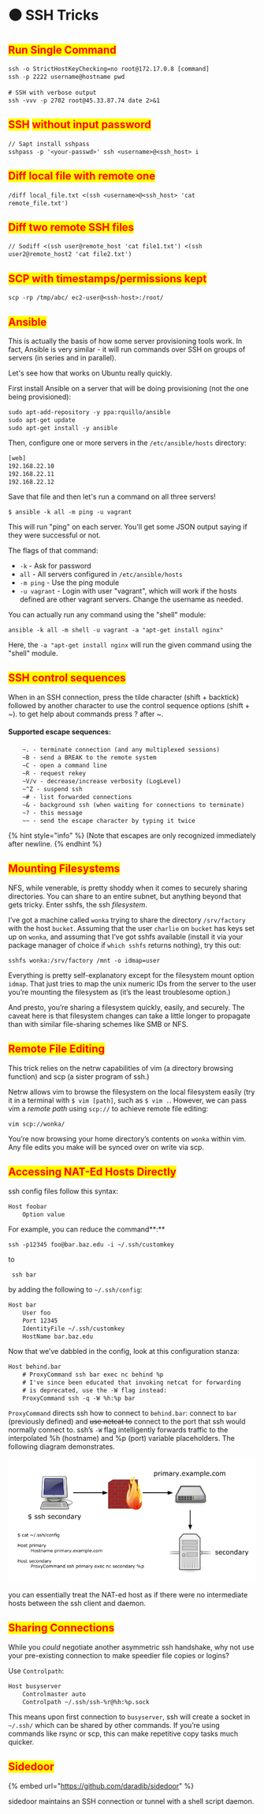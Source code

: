 # 🟤 SSH Tricks

## <mark style="color:red;">**Run Single Command**</mark>

```
ssh -o StrictHostKeyChecking=no root@172.17.0.8 [command]
ssh -p 2222 username@hostname pwd

# SSH with verbose output 	
ssh -vvv -p 2702 root@45.33.87.74 date 2>&1
```

## <mark style="color:red;">**SSH**</mark> <mark style="color:red;">without input password</mark>

```
// Sapt install sshpass
sshpass -p '<your-passwd>' ssh <username>@<ssh_host> i
```

## <mark style="color:red;">Diff local file with remote one</mark>

```
/diff local_file.txt <(ssh <username>@<ssh_host> 'cat remote_file.txt')
```

## <mark style="color:red;">Diff two remote SSH files</mark>

```
// Sodiff <(ssh user@remote_host 'cat file1.txt') <(ssh user2@remote_host2 'cat file2.txt')
```

## <mark style="color:red;">SCP with timestamps/permissions kept</mark>

```
scp -rp /tmp/abc/ ec2-user@<ssh-host>:/root/
```

## <mark style="color:red;">Ansible</mark>

This is actually the basis of how some server provisioning tools work. In fact, Ansible is very similar - it will run commands over SSH on groups of servers (in series and in parallel).

Let's see how that works on Ubuntu really quickly.

First install Ansible on a server that will be doing provisioning (not the one being provisioned):

```
sudo apt-add-repository -y ppa:rquillo/ansible
sudo apt-get update
sudo apt-get install -y ansible
```

Then, configure one or more servers in the `/etc/ansible/hosts` directory:

```
[web]
192.168.22.10
192.168.22.11
192.168.22.12
```

Save that file and then let's run a command on all three servers!

```
$ ansible -k all -m ping -u vagrant
```

This will run "ping" on each server. You'll get some JSON output saying if they were successful or not.

The flags of that command:

* `-k` - Ask for password
* `all` - All servers configured in `/etc/ansible/hosts`
* `-m ping` - Use the ping module
* `-u vagrant` - Login with user "vagrant", which will work if the hosts defined are other vagrant servers. Change the username as needed.

You can actually run any command using the "shell" module:

```
ansible -k all -m shell -u vagrant -a "apt-get install nginx"
```

Here, the `-a "apt-get install nginx` will run the given command using the "shell" module.

## <mark style="color:red;">SSH control sequences</mark>

When in an SSH connection, press the tilde character (shift + backtick) followed by another character to use the control sequence options (shift + \~). to get help about commands press ? after \~.

#### Supported escape sequences:

```
    ~. - terminate connection (and any multiplexed sessions)
    ~B - send a BREAK to the remote system
    ~C - open a command line
    ~R - request rekey
    ~V/v - decrease/increase verbosity (LogLevel)
    ~^Z - suspend ssh
    ~# - list forwarded connections
    ~& - background ssh (when waiting for connections to terminate)
    ~? - this message
    ~~ - send the escape character by typing it twice
```

{% hint style="info" %}
(Note that escapes are only recognized immediately after newline.
{% endhint %}

## <mark style="color:red;">**Mounting Filesystems**</mark>

NFS, while venerable, is pretty shoddy when it comes to securely sharing directories. You can share to an entire subnet, but anything beyond that gets tricky. Enter sshfs, the ssh _filesystem_.

I’ve got a machine called `wonka` trying to share the directory `/srv/factory` with the host `bucket`. Assuming that the user `charlie` on `bucket` has keys set up on `wonka`, and assuming that I’ve got sshfs available (install it via your package manager of choice if `which sshfs` returns nothing), try this out:

```
sshfs wonka:/srv/factory /mnt -o idmap=user
```

Everything is pretty self-explanatory except for the filesystem mount option `idmap`. That just tries to map the unix numeric IDs from the server to the user you’re mounting the filesystem as (it’s the least troublesome option.)

And presto, you’re sharing a filesystem quickly, easily, and securely. The caveat here is that filesystem changes can take a little longer to propagate than with similar file-sharing schemes like SMB or NFS.

## <mark style="color:red;">**Remote File Editing**</mark>

This trick relies on the netrw capabilities of vim (a directory browsing function) and scp (a sister program of ssh.)

Netrw allows vim to browse the filesystem on the local filesystem easily (try it in a terminal with `$ vim [path]`, such as `$ vim .`. However, we can pass vim a _remote path_ using `scp://` to achieve remote file editing:

```
vim scp://wonka/
```

You’re now browsing your home directory’s contents on `wonka` within vim. Any file edits you make will be synced over on write via scp.

## <mark style="color:red;">**Accessing NAT-Ed Hosts Directly**</mark>

ssh config files follow this syntax:

```
Host foobar
    Option value
```

For example, you can reduce the command\*\*:\*\*

```
ssh -p12345 foo@bar.baz.edu -i ~/.ssh/customkey
```

to

```
 ssh bar
```

by adding the following to `~/.ssh/config`:

```
Host bar
    User foo
    Port 12345
    IdentityFile ~/.ssh/customkey
    HostName bar.baz.edu
```

Now that we’ve dabbled in the config, look at this configuration stanza:

```
Host behind.bar
    # ProxyCommand ssh bar exec nc behind %p
    # I've since been educated that invoking netcat for forwarding
    # is deprecated, use the -W flag instead:
    ProxyCommand ssh -q -W %h:%p bar
```

`ProxyCommand` directs ssh how to connect to `behind.bar`: connect to `bar` (previously defined) and ~~use netcat to~~ connect to the port that ssh would normally connect to. ssh’s `-W` flag intelligently forwards traffic to the interpolated %h (hostname) and %p (port) variable placeholders. The following diagram demonstrates.

![](<../.gitbook/assets/image (291) (1).png>)

you can essentially treat the NAT-ed host as if there were no intermediate hosts between the ssh client and daemon.

## <mark style="color:red;">**Sharing Connections**</mark>

While you _could_ negotiate another asymmetric ssh handshake, why not use your pre-existing connection to make speedier file copies or logins?

Use `Controlpath`:

```
Host busyserver
    Controlmaster auto
    Controlpath ~/.ssh/ssh-%r@%h:%p.sock
```

This means upon first connection to `busyserver`, ssh will create a socket in `~/.ssh/` which can be shared by other commands. If you’re using commands like rsync or scp, this can make repetitive copy tasks much quicker.

## <mark style="color:red;">Sidedoor</mark>

{% embed url="https://github.com/daradib/sidedoor" %}

sidedoor maintains an SSH connection or tunnel with a shell script daemon.

